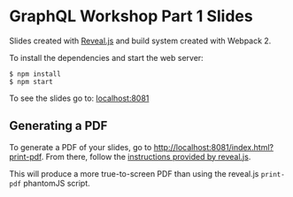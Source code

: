 # GraphQL Workshop Part 1 Slides

Slides created with [Reveal.js](https://github.com/hakimel/reveal.js/) and build system created with Webpack 2.

To install the dependencies and start the web server:

```
$ npm install
$ npm start
```

To see the slides go to: [localhost:8081](http://localhost:8081)


## Generating a PDF

To generate a PDF of your slides, go to [http://localhost:8081/index.html?print-pdf](http://localhost:8081/index.html?print-pdf). From there, follow the [instructions provided by reveal.js](https://github.com/hakimel/reveal.js#pdf-export). 

This will produce a more true-to-screen PDF than using the reveal.js `print-pdf` phantomJS script.
